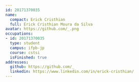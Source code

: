 ```yaml
---
id: 20171370035
name:
  compact: Erick Cristhian
  full: Erick Cristhian Moura da Silva
avatar: https://github.com/_.png
occupations:
- id: 20171370035
  type: student
  campus: ifpb-jp
  course: cstsi
  isFinished: true
addresses:
  github: https://github.com/_
  linkedin: https://www.linkedin.com/in/erick-cristhian/
---
```

